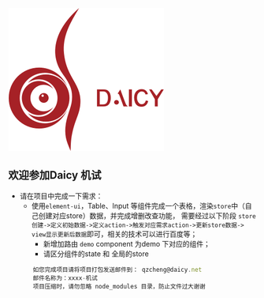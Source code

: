 ﻿![mahua](./img/daicy.png)
## 欢迎参加Daicy 机试
 * 请在项目中完成一下需求：
     *  使用`element-ui`，Table、Input 等组件完成一个表格，渲染`store`中（自己创建对应store）数据，并完成增删改查功能，
 需要经过以下阶段  `store 创建->定义初始数据->定义action->触发对应需求action->更新store数据-> view显示更新后数据`即可，相关的技术可以进行百度等；
        * 新增加路由  `demo` component 为demo 下对应的组件；
        * 请区分组件的state 和 全局的store
 ```javascript
        如您完成项目请将项目打包发送邮件到： qzcheng@daicy.net
        邮件名称为：xxxx-机试 
        项目压缩时，请勿忽略 node_modules 目录，防止文件过大谢谢
 ```
